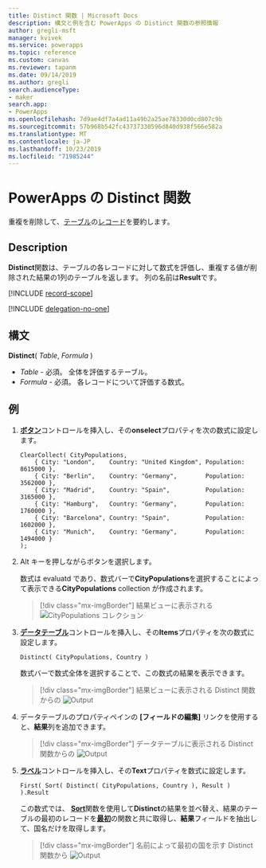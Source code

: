 ```yaml
---
title: Distinct 関数 | Microsoft Docs
description: 構文と例を含む PowerApps の Distinct 関数の参照情報
author: gregli-msft
manager: kvivek
ms.service: powerapps
ms.topic: reference
ms.custom: canvas
ms.reviewer: tapanm
ms.date: 09/14/2019
ms.author: gregli
search.audienceType:
- maker
search.app:
- PowerApps
ms.openlocfilehash: 7d9ae4df7a4ad11a49b2a25ae78330d0cd807c9b
ms.sourcegitcommit: 57b968b542fc43737330596d840d938f566e582a
ms.translationtype: MT
ms.contentlocale: ja-JP
ms.lasthandoff: 10/23/2019
ms.locfileid: "71985244"
---
```

# <a name="distinct-function-in-powerapps"></a>PowerApps の Distinct 関数
重複を削除して、[テーブル](../working-with-tables.md)の[レコード](../working-with-tables.md#records)を要約します。

## <a name="description"></a>Description
**Distinct**関数は、テーブルの各レコードに対して数式を評価し、重複する値が削除された結果の1列のテーブルを返します。  列の名前は**Result**です。  

[!INCLUDE [record-scope](../../../includes/record-scope.md)]

[!INCLUDE [delegation-no-one](../../../includes/delegation-no-one.md)]

## <a name="syntax"></a>構文
**Distinct**( *Table*, *Formula* )

* *Table* - 必須。  全体を評価するテーブル。
* *Formula* - 必須。  各レコードについて評価する数式。

## <a name="example"></a>例

1. [**ボタン**](../controls/control-button.md)コントロールを挿入し、その**onselect**プロパティを次の数式に設定します。

    ```powerapps-dot
    ClearCollect( CityPopulations,
        { City: "London",    Country: "United Kingdom", Population: 8615000 },
        { City: "Berlin",    Country: "Germany",        Population: 3562000 },
        { City: "Madrid",    Country: "Spain",          Population: 3165000 },
        { City: "Hamburg",   Country: "Germany",        Population: 1760000 },
        { City: "Barcelona", Country: "Spain",          Population: 1602000 },
        { City: "Munich",    Country: "Germany",        Population: 1494000 }
    );
    ```

1. Alt キーを押しながらボタンを選択します。

    数式は evaluatd であり、数式バーで**CityPopulations**を選択することによって表示できる**CityPopulations** collection が作成されます。

    > [!div class="mx-imgBorder"]
    > 結果ビューに表示される ![CityPopulations コレクション ](media/function-distinct/citypopulations-create.png)

1. [**データテーブル**](../controls/control-data-table.md)コントロールを挿入し、その**Items**プロパティを次の数式に設定します。

    ```powerapps-dot
    Distinct( CityPopulations, Country )
    ```

    数式バーで数式全体を選択することで、この数式の結果を表示できます。

    > [!div class="mx-imgBorder"]
    > 結果ビューに表示される Distinct 関数からの ![Output ](media/function-distinct/citypopulations-distinct.png)

1. データテーブルのプロパティペインの **[フィールドの編集]** リンクを使用すると、**結果**列を追加できます。

    > [!div class="mx-imgBorder"]
    > データテーブルに表示される Distinct 関数からの ![Output ](media/function-distinct/citypopulations-datatable.png)

1. [**ラベル**](../controls/control-text-box.md)コントロールを挿入し、その**Text**プロパティを数式に設定します。

    ```powerapps-dot
    First( Sort( Distinct( CityPopulations, Country ), Result ) ).Result
    ```

    この数式では、 [**Sort**](function-sort.md)関数を使用して**Distinct**の結果を並べ替え、結果のテーブルの最初のレコードを[**最初**](function-first-last.md)の関数と共に取得し、**結果**フィールドを抽出して、国名だけを取得します。

    > [!div class="mx-imgBorder"]
    > 名前によって最初の国を示す Distinct 関数から ![Output ](media/function-distinct/citypopulations-first.png)

     
